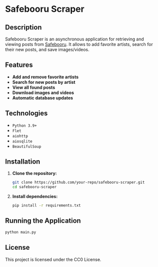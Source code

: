 # Safebooru Scraper

## Description
Safebooru Scraper is an asynchronous application for retrieving and viewing posts from [Safebooru](https://safebooru.donmai.us/). It allows to add favorite artists, search for their new posts, and save images/videos.

## Features
- **Add and remove favorite artists**
- **Search for new posts by artist**
- **View all found posts**
- **Download images and videos**
- **Automatic database updates**

## Technologies
- `Python 3.9+`
- `Flet` 
- `aiohttp` 
- `aiosqlite`
- `BeautifulSoup`

## Installation
1. **Clone the repository:**
   ```bash
   git clone https://github.com/your-repo/safebooru-scraper.git
   cd safebooru-scraper
   ```
2. **Install dependencies:**
   ```bash
   pip install -r requirements.txt
   ```

## Running the Application
```bash
python main.py
```

## License
This project is licensed under the СС0 License.

